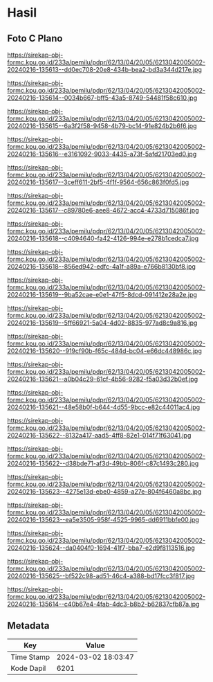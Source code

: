 # Hasil

## Foto C Plano

https://sirekap-obj-formc.kpu.go.id/233a/pemilu/pdpr/62/13/04/20/05/6213042005002-20240216-135613--dd0ec708-20e8-434b-bea2-bd3a344d217e.jpg

https://sirekap-obj-formc.kpu.go.id/233a/pemilu/pdpr/62/13/04/20/05/6213042005002-20240216-135614--0034b667-bff5-43a5-8749-54481f58c610.jpg

https://sirekap-obj-formc.kpu.go.id/233a/pemilu/pdpr/62/13/04/20/05/6213042005002-20240216-135615--6a3f2f58-9458-4b79-bc14-91e824b2b6f6.jpg

https://sirekap-obj-formc.kpu.go.id/233a/pemilu/pdpr/62/13/04/20/05/6213042005002-20240216-135616--e3161092-9033-4435-a73f-5afd21703ed0.jpg

https://sirekap-obj-formc.kpu.go.id/233a/pemilu/pdpr/62/13/04/20/05/6213042005002-20240216-135617--3ceff611-2bf5-4f1f-9564-656c863f0fd5.jpg

https://sirekap-obj-formc.kpu.go.id/233a/pemilu/pdpr/62/13/04/20/05/6213042005002-20240216-135617--c89780e6-aee8-4672-acc4-4733d715086f.jpg

https://sirekap-obj-formc.kpu.go.id/233a/pemilu/pdpr/62/13/04/20/05/6213042005002-20240216-135618--c4094640-fa42-4126-994e-e278b1cedca7.jpg

https://sirekap-obj-formc.kpu.go.id/233a/pemilu/pdpr/62/13/04/20/05/6213042005002-20240216-135618--856ed942-edfc-4a1f-a89a-e766b8130bf8.jpg

https://sirekap-obj-formc.kpu.go.id/233a/pemilu/pdpr/62/13/04/20/05/6213042005002-20240216-135619--9ba52cae-e0e1-47f5-8dcd-091412e28a2e.jpg

https://sirekap-obj-formc.kpu.go.id/233a/pemilu/pdpr/62/13/04/20/05/6213042005002-20240216-135619--5ff66921-5a04-4d02-8835-977ad8c9a816.jpg

https://sirekap-obj-formc.kpu.go.id/233a/pemilu/pdpr/62/13/04/20/05/6213042005002-20240216-135620--919cf90b-f65c-484d-bc04-e66dc448986c.jpg

https://sirekap-obj-formc.kpu.go.id/233a/pemilu/pdpr/62/13/04/20/05/6213042005002-20240216-135621--a0b04c29-61cf-4b56-9282-f5a03d32b0ef.jpg

https://sirekap-obj-formc.kpu.go.id/233a/pemilu/pdpr/62/13/04/20/05/6213042005002-20240216-135621--48e58b0f-b644-4d55-9bcc-e82c44011ac4.jpg

https://sirekap-obj-formc.kpu.go.id/233a/pemilu/pdpr/62/13/04/20/05/6213042005002-20240216-135622--8132a417-aad5-4ff8-82e1-014f71f63041.jpg

https://sirekap-obj-formc.kpu.go.id/233a/pemilu/pdpr/62/13/04/20/05/6213042005002-20240216-135622--d38bde71-af3d-49bb-806f-c87c1493c280.jpg

https://sirekap-obj-formc.kpu.go.id/233a/pemilu/pdpr/62/13/04/20/05/6213042005002-20240216-135623--4275e13d-ebe0-4859-a27e-804f6460a8bc.jpg

https://sirekap-obj-formc.kpu.go.id/233a/pemilu/pdpr/62/13/04/20/05/6213042005002-20240216-135623--ea5e3505-958f-4525-9965-dd6911bbfe00.jpg

https://sirekap-obj-formc.kpu.go.id/233a/pemilu/pdpr/62/13/04/20/05/6213042005002-20240216-135624--da0404f0-1694-41f7-bba7-e2d9f8113516.jpg

https://sirekap-obj-formc.kpu.go.id/233a/pemilu/pdpr/62/13/04/20/05/6213042005002-20240216-135625--bf522c98-ad51-46c4-a388-bd17fcc3f817.jpg

https://sirekap-obj-formc.kpu.go.id/233a/pemilu/pdpr/62/13/04/20/05/6213042005002-20240216-135614--c40b67e4-4fab-4dc3-b8b2-b62837cfb87a.jpg


## Metadata

| Key        | Value               |
| ---------- | ------------------- |
| Time Stamp | 2024-03-02 18:03:47 |
| Kode Dapil | 6201                |



